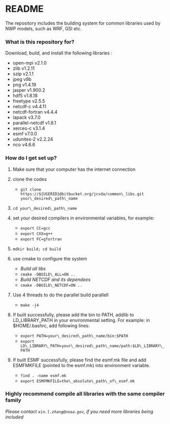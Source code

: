 # README #

The repository includes the building system for common libraries used by NWP models, such as WRF, GSI etc.

### What is this repository for? ###

Download, build, and install the following libraries :

* open-mpi v2.1.0
* zlib v1.2.11
* szip v2.1.1
* jpeg v9b
* png v1.4.19
* jasper v1.900.2 
* hdf5 v1.8.18
* freetype v2.5.5
* netcdf-c v4.4.11
* netcdf-fortran v4.4.4
* lapack v3.7.0
* parallel-netcdf v1.8.1
* xerces-c v3.1.4
* esmf v7.0.0
* udunites-2 v2.2.24
* nco v4.6.6

### How do I get set up? ###

1. Make sure that your computer has the internet connection

2. clone the codes

   * `git clone https://${USERID}@bitbucket.org/jcsda/common\_libs.git your\_desired\_path\_name`
  
3. `cd your\_desired\_path\_name`

4. set your desired compilers in environmental variables, for example:

   * `export CC=gcc`
   * `export CXX=g++`
   * `export FC=gfortran`
  
5. `mdkir build; cd build`

6. use cmake to configure the system

   * *Build all libs*
   * `cmake -DBUILD\_ALL=ON ..`
   * *Build NETCDF and its dependees*
   * `cmake -DBUILD\_NETCDF=ON ..`

7. Use 4 threads to do the parallel build parallell

   * `make -j4`

8. If built successfully, please add the bin to PATH, addlib to LD\_LIBRARY\_PATH in your environmental setting. For example: in $HOME/.bashrc, add following lines:

   * `export PATH=your\_desired\_path\_name/bin:$PATH`
   * `export LD\_LIBRARY\_PATH=your\_desired\_path\_name/path:$LD\_LIBRARY\_PATH`
  
8. If built ESMF successfully, please find the esmf.mk file and add ESMFMKFILE (pointed to the esmf.mk) into environment variable.
 
   * `find . -name esmf.mk`
   * `export ESMFMKFILE=the\_absolute\_path\_of\_esmf.mk`
   
### Highly recommend compile all libraries with the same compiler family ###

*Please contact `xin.l.zhang@noaa.gov`, if you need more libraries being included*
